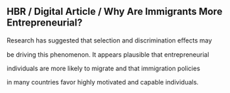 ## HBR / Digital Article / Why Are Immigrants More Entrepreneurial?

Research has suggested that selection and discrimination eﬀects may

be driving this phenomenon. It appears plausible that entrepreneurial

individuals are more likely to migrate and that immigration policies

in many countries favor highly motivated and capable individuals.